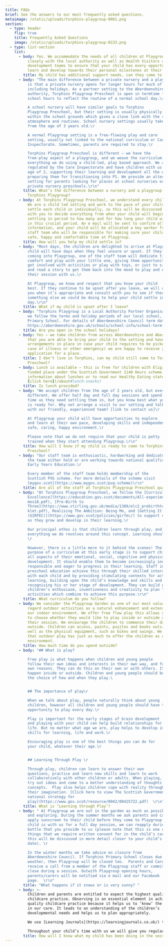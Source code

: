 ```yaml
---
title: FAQs
brief: See the answers to our most frequently asked questions.
metaimage: /static/uploads/torphins-playgroup-0061.png
section:
  - type: header
    flip: true
    title: Frequently Asked Questions
    image: /static/uploads/torphins-playgroup-0233.png
  - type: list-section
    list:
      - body: Yes. We accommodate the needs of all children at Playgroup. The team works
          closely with the local authority as well as Health Visitors and child
          development teams to ensure that your child has every opportunity to
          learn and develop towards their personal milestones at their own pace
        title: My child has additional support needs, can they come to your Playgroup?
      - body: "The main difference between a private nursery and a playgroup preschool
          is that a private nursery opens for longer hours for much of the year
          including holidays. As a partner setting to the Aberdeenshire local
          authority, Torphins Playgroup Preschool is open in termtime for normal
          school hours to reflect the routine of a normal school day.\r

          A school nursery will have similar goals to Torphins
          Playgroup Preschool, but their setting is usually physically based
          within the school grounds which gives a close link with the school
          atmosphere and routines. School nursery settings usually take children
          from the age of 3 years old.\r

          A normal Playgroup setting is a free-flowing play and care
          setting, usually not linked to the national curriculum or Care
          Inspectorate. Sometimes, parents are required to stay.\r

          Torphins Playgroup Preschool is different – we have the
          free-play aspect of a playgroup, and we weave the curriculum through
          everything we do using a child-led, play based approach. We are
          regulated by the Care Inspectorate and have children with us from the
          age of 2, supporting their learning and development all the way to
          preparing them for transitioning into P1. We provide an alternative
          setting for parents looking for places at school nurseries or in
          private nursery preschools.\r\n"
        title: What’s the difference between a nursery and a playgroup / preschool like
          Torphins Playgroup?
      - body: At Torphins Playgroup Preschool, we understand every child is different.
          We are a child led setting and work to the pace of your child. We
          settle each child in individually, so this will be discussed between
          with you to decide everything from when your child will begin the
          settling in period to how many and for how long your child will attend
          in this crucial period. An e mail will be sent to confirm all
          information, and your child will be allocated a key worker from the
          staff team who will be responsible for making sure your child has a
          safe, happy and comfortable time at Playgroup.
        title: How will you help my child settle in?
      - body: "Most days, the children are delighted to arrive at Playgroup, but every
          child will have days when they feel unsure or upset. If they are
          coming into Playgroup, one of the staff team will dedicate time to
          comfort and play with your little one, giving them opportunities to
          get involved with activities or play with toys, or just to sit quietly
          and read a story to get them back into the mood to play and enjoy
          their session with us.\r

          At Playgroup, we know and respect that you know your child
          best. If they continue to be upset after you leave, we will contact
          you when it’s appropriate and consult with you to see if there is
          something else we could be doing to help your child settle into their
          day.\r\n"
        title: What if my child is upset after I leave?
      - body: "Torphins Playgroup is a Local Authority Partner Organisation and as such,
          we follow the terms and holiday periods of our local school, Torphins
          Primary School. For details of Aberdeenshire Council term dates visit
          https://aberdeenshire.gov.uk/schools/school-info/school-term-dates "
        title: Are you open in the school holidays?
      - body: Yes – we take children from across Aberdeenshire and Aberdeen. Provided
          that you are able to bring your child to the setting and have
          arrangements in place in case your child requires to be picked up (in
          case of illness or other emergency) we are happy to receive your
          application for a place.
        title: I don’t live in Torphins, can my child still come to Torphins Playgroup
          Preschool?
      - body: Lunch is available – this is free for children with Eligible 2 places or a
          funded place under the Scottish Government 1140 Hours scheme. For more
          information about lunches or to read our Healthy Eating statement,
          [click here](/about#lunch-snacks)
        title: Is lunch provided?
      - body: "We accept children from the age of 2 years old, but every child is
          different. We offer half day and full day sessions and spend as much
          time as they need settling them in, but you know best what your child
          is ready for. Why not arrange a visit to our setting and talk more
          with our friendly, experienced team? [link to contact us]\r

          At Playgroup your child will have opportunities to explore
          and learn at their own pace, developing skills and independence in a
          safe, caring, happy environment.\r

          Please note that we do not require that your child is potty
          trained when they start attending Playgroup.\r\n"
        title: How will I know if my child is ready to come to Torphins Playgroup
          Preschool?
      - body: "Our staff team is enthusiastic, hardworking and dedicated; all members of
          the team either hold or are working towards national qualifications in
          Early Years Education.\r

          Every member of the staff team holds membership of the
          Scottish PVG scheme. For more details of the scheme visit
          [mygov.scot](https://www.mygov.scot/pvg-scheme)\r\n"
        title: Are all of the staff at Torphins Playgroup Preschool qualified?
      - body: "At Torphins Playgroup Preschool, we follow the [Curriculum for
          Excellence](https://education.gov.scot/documents/All-experiencesoutco\
          mes18.pdf), [Pre-Birth to
          Three](https://www.stirling.gov.uk/media/1389/elc2_prebirthtothreeboo\
          klet.pdf), Realising The Ambition: Being Me, and [Getting It Right For Every Child
          (GIRFEC)](https://www.gov.scot/policies/girfec/) to support children
          as they grow and develop in their learning.\r

          Our principal ethos is that children learn through play, and
          everything we do revolves around this concept. Learning should be fun!
          \r

          However, there is a little more to it behind the scenes! The
          purpose of a curriculum at this early stage is to support children in
          all aspects of their emotional, social, cognitive and physical
          development. It should enable them to become increasingly independent,
          responsible and eager to progress in their learning. Staff in
          preschool education achieve this through their skilled interaction
          with each child and by providing stimulating contexts for active
          learning, building upon the child’s knowledge and skills and
          recognising his or her stage of development. They can build upon
          children’s enthusiasm, inventiveness and creativity to plan learning
          activities which combine to achieve this purpose.\r\n"
        title: What curriculum do you follow?
      - body: We consider the Playgroup Garden as one of our most valuable resources and
          regard outdoor activities as a natural enhancement and extension of
          our indoor environment. We offer free flow play this allows your child
          to choose whether they would like to play inside or outside during
          their session. We encourage the children to commence their day
          outside. Children can access, paints, puzzles and books outside as
          well as the physical equipment, such as bikes and swings. We believe
          that outdoor play has just as much to offer the children as our indoor
          environment.
        title: How much time do you spend outside?
      - body: "## What is play?

          Free play is what happens when children and young people
          follow their own ideas and interests in their own way, and for their
          own reasons. They can do this on their own or with others. It can
          happen inside or outside. Children and young people should be given
          the choice of how and when they play.\ 


          ## The importance of play\r

          When we talk about play, people naturally think about young
          children, however all children and young people should have the
          opportunity to play every day.\r

          Play is important for the early stages of brain development
          and playing with your child can help build relationships for later
          life. But no matter what age we are, play helps to develop important
          skills for learning, life and work.\r

          Encouraging play is one of the best things you can do for
          your child, whatever their age.\r


          ## Learning Through Play \r

          Through play, children can learn to answer their own
          questions, practice and learn new skills and learn to work
          collaboratively with other children or adults. When playing, children
          try out ideas and come to a better understanding of thoughts and
          concepts.  Play also helps children cope with reality through using
          their imagination. [Click here to view The Scottish Government’s
          national strategy for
          play](https://www.gov.scot/resource/0042/00425722.pdf)  \r\n"
        title: What is ‘Learning through Play’?
      - body: " At Playgroup we are out in the garden as much as possible, experimenting
          and exploring. During the summer months we ask parents and carers to
          apply sunscreen to their child before they come to Playgroup. If your
          child is with us for a full day session, we can reapply during from a
          bottle that you provide to us (please note that this is one of the
          things that we require written consent for in the child’s care plan –
          this will be discussed in more detail closer to your child’s start
          date). \r

          In the winter months we take advice on closure from
          Aberdeenshire Council. If Torphins Primary School closes due to the
          weather, then Playgroup will be closed too.  Parents and Carers will
          receive a call from a member of the Playgroup staff or committee if we
          close during a session. Outwith Playgroup opening hours,
          parents/carers will be notified via e mail and our Facebook
          page.  \r\n"
        title: "What happens if it snows or is very sunny? "
      - body: >-
          Children and parents are entitled to expect the highest quality in
          childcare practice. Observing is an essential element in achieving
          quality childcare practice because it helps us to ‘know’ the children
          in our care. It leads to an understanding of the children’s
          developmental needs and helps us to plan appropriately. 

          We use [Learning Journals](https://learningjournals.co.uk/) to record your child’s journey at playgroup. This is linked to different curricular areas where we can track how your child is progressing. Parents will receive an email to connect to their child’s Learning Journal once the child commences. Parents and children can take ownership of these journals and can freely add observations and stories from home learning and experiences.

          Throughout your child’s time with us we will give you regular verbal feedback on their progress holding parent consultations. During your child’s time at Playgroup, we also take several photographs to show the children’s progression as well as for quality assurance.
        title: How will I know what my child has been doing in the sessions?
---
```

